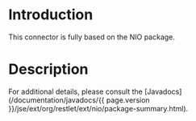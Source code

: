 # Introduction

This connector is fully based on the NIO package.

# Description

For additional details, please consult the
[Javadocs](/documentation/javadocs/{{ page.version }}/jse/ext/org/restlet/ext/nio/package-summary.html).
